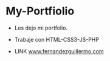 # My-Portfiolio
- Les dejo mi portfolio.
- Trabaje con HTML-CSS3-JS-PHP

- LINK www.fernandezguillermo.com
